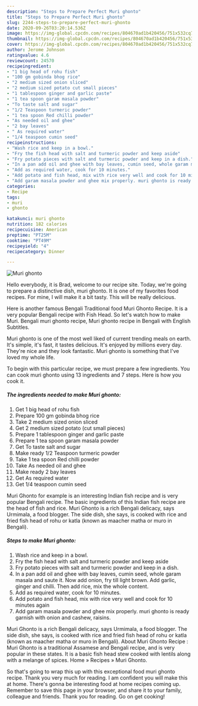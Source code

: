 ```yaml
---
description: "Steps to Prepare Perfect Muri ghonto"
title: "Steps to Prepare Perfect Muri ghonto"
slug: 2244-steps-to-prepare-perfect-muri-ghonto
date: 2020-09-26T03:20:14.536Z
image: https://img-global.cpcdn.com/recipes/804670ad1b420456/751x532cq70/muri-ghonto-recipe-main-photo.jpg
thumbnail: https://img-global.cpcdn.com/recipes/804670ad1b420456/751x532cq70/muri-ghonto-recipe-main-photo.jpg
cover: https://img-global.cpcdn.com/recipes/804670ad1b420456/751x532cq70/muri-ghonto-recipe-main-photo.jpg
author: Jerome Johnson
ratingvalue: 4.6
reviewcount: 24570
recipeingredient:
- "1 big head of rohu fish"
- "100 gm gobinda bhog rice"
- "2 medium sized onion sliced"
- "2 medium sized potato cut small pieces"
- "1 tablespoon ginger and garlic paste"
- "1 tea spoon garam masala powder"
- "To taste salt and sugar"
- "1/2 Teaspoon turmeric powder"
- "1 tea spoon Red chilli powder"
- "As needed oil and ghee"
- "2 bay leaves"
- " As required water"
- "1/4 teaspoon cumin seed"
recipeinstructions:
- "Wash rice and keep in a bowl."
- "Fry the fish head with salt and turmeric powder and keep aside"
- "Fry potato pieces with salt and turmeric powder and keep in a dish."
- "In a pan add oil and ghee with bay leaves, cumin seed, whole garam masala and saute it. Now add onion, fry till light brown. Add garlic, ginger and chilli. Then add rice, mix the whole content."
- "Add as required water, cook for 10 minutes."
- "Add potato and fish head, mix with rice very well and cook for 10 minutes again"
- "Add garam masala powder and ghee mix properly. muri ghonto is ready garnish with onion and cashew, raisins."
categories:
- Recipe
tags:
- muri
- ghonto

katakunci: muri ghonto 
nutrition: 182 calories
recipecuisine: American
preptime: "PT25M"
cooktime: "PT49M"
recipeyield: "4"
recipecategory: Dinner

---
```



![Muri ghonto](https://img-global.cpcdn.com/recipes/804670ad1b420456/751x532cq70/muri-ghonto-recipe-main-photo.jpg)

Hello everybody, it is Brad, welcome to our recipe site. Today, we're going to prepare a distinctive dish, muri ghonto. It is one of my favorites food recipes. For mine, I will make it a bit tasty. This will be really delicious.

Here is another famous Bengali Traditional food Muri Ghonto Recipe. It is a very popular Bengali recipe with Fish Head. So let&#39;s watch how to make Muri. Bengali muri ghonto recipe, Muri ghonto recipe in Bengali with English Subtitles.

Muri ghonto is one of the most well liked of current trending meals on earth. It's simple, it's fast, it tastes delicious. It's enjoyed by millions every day. They're nice and they look fantastic. Muri ghonto is something that I've loved my whole life.


To begin with this particular recipe, we must prepare a few ingredients. You can cook muri ghonto using 13 ingredients and 7 steps. Here is how you cook it.

<!--inarticleads1-->

##### The ingredients needed to make Muri ghonto:

1. Get 1 big head of rohu fish
1. Prepare 100 gm gobinda bhog rice
1. Take 2 medium sized onion sliced
1. Get 2 medium sized potato (cut small pieces)
1. Prepare 1 tablespoon ginger and garlic paste
1. Prepare 1 tea spoon garam masala powder
1. Get To taste salt and sugar
1. Make ready 1/2 Teaspoon turmeric powder
1. Take 1 tea spoon Red chilli powder
1. Take As needed oil and ghee
1. Make ready 2 bay leaves
1. Get  As required water
1. Get 1/4 teaspoon cumin seed


Muri Ghonto for example is an interesting Indian fish recipe and is very popular Bengali recipe. The basic ingredients of this Indian fish recipe are the head of fish and rice. Muri Ghonto is a rich Bengali delicacy, says Urmimala, a food blogger. The side dish, she says, is cooked with rice and fried fish head of rohu or katla (known as maacher matha or muro in Bengali). 

<!--inarticleads2-->

##### Steps to make Muri ghonto:

1. Wash rice and keep in a bowl.
1. Fry the fish head with salt and turmeric powder and keep aside
1. Fry potato pieces with salt and turmeric powder and keep in a dish.
1. In a pan add oil and ghee with bay leaves, cumin seed, whole garam masala and saute it. Now add onion, fry till light brown. Add garlic, ginger and chilli. Then add rice, mix the whole content.
1. Add as required water, cook for 10 minutes.
1. Add potato and fish head, mix with rice very well and cook for 10 minutes again
1. Add garam masala powder and ghee mix properly. muri ghonto is ready garnish with onion and cashew, raisins.


Muri Ghonto is a rich Bengali delicacy, says Urmimala, a food blogger. The side dish, she says, is cooked with rice and fried fish head of rohu or katla (known as maacher matha or muro in Bengali). About Muri Ghonto Recipe : Muri Ghonto is a traditional Assamese and Bengali recipe, and is very popular in these states. It is a basic fish head stew cooked with lentils along with a melange of spices. Home » Recipes » Muri Ghonto. 

So that's going to wrap this up with this exceptional food muri ghonto recipe. Thank you very much for reading. I am confident you will make this at home. There's gonna be interesting food at home recipes coming up. Remember to save this page in your browser, and share it to your family, colleague and friends. Thank you for reading. Go on get cooking!

